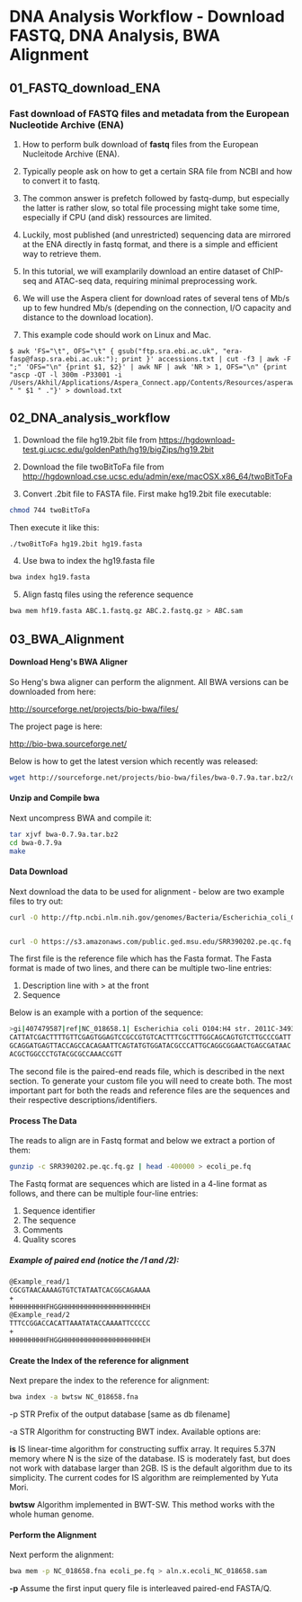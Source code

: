 # DNA Analysis Workflow - Download FASTQ, DNA Analysis, BWA Alignment

## 01_FASTQ_download_ENA

### Fast download of FASTQ files and metadata from the European Nucleotide Archive (ENA)

1. How to perform bulk download of **fastq** files from the European Nucleitode Archive (ENA).

2. Typically people ask on how to get a certain SRA file from NCBI and how to convert it to fastq.

3. The common answer is prefetch followed by fastq-dump, but especially the latter is rather slow, so total file processing might take some time, especially if CPU (and disk) ressources are limited.

4. Luckily, most published (and unrestricted) sequencing data are mirrored at the ENA directly in fastq format, and there is a simple and efficient way to retrieve them.

5. In this tutorial, we will examplarily download an entire dataset of ChIP-seq and ATAC-seq data, requiring minimal preprocessing work.

6. We will use the Aspera client for download rates of several tens of Mb/s up to few hundred Mb/s (depending on the connection, I/O capacity and distance to the download location).

7. This example code should work on Linux and Mac.

```
$ awk 'FS="\t", OFS="\t" { gsub("ftp.sra.ebi.ac.uk", "era-fasp@fasp.sra.ebi.ac.uk:"); print }' accessions.txt | cut -f3 | awk -F ";" 'OFS="\n" {print $1, $2}' | awk NF | awk 'NR > 1, OFS="\n" {print "ascp -QT -l 300m -P33001 -i /Users/Akhil/Applications/Aspera_Connect.app/Contents/Resources/asperaweb_id_dsa.openssh" " " $1 " ."}' > download.txt
```

## 02_DNA_analysis_workflow

1. Download the file hg19.2bit file from https://hgdownload-test.gi.ucsc.edu/goldenPath/hg19/bigZips/hg19.2bit

2. Download the file twoBitToFa file from http://hgdownload.cse.ucsc.edu/admin/exe/macOSX.x86_64/twoBitToFa

3. Convert .2bit file to FASTA file. First make hg19.2bit file executable:

```sh
chmod 744 twoBitToFa
```

Then execute it like this:

```sh
./twoBitToFa hg19.2bit hg19.fasta
```

4. Use bwa to index the hg19.fasta file

```sh
bwa index hg19.fasta
```

5. Align fastq files using the reference sequence

```sh
bwa mem hf19.fasta ABC.1.fastq.gz ABC.2.fastq.gz > ABC.sam 
```

## 03_BWA_Alignment

#### Download Heng's BWA Aligner
So Heng's bwa aligner can perform the alignment. All BWA versions can be downloaded from here:

http://sourceforge.net/projects/bio-bwa/files/

The project page is here:

http://bio-bwa.sourceforge.net/

Below is how to get the latest version which recently was released:

```sh
wget http://sourceforge.net/projects/bio-bwa/files/bwa-0.7.9a.tar.bz2/download
```
#### Unzip and Compile bwa
Next uncompress BWA and compile it:

```sh
tar xjvf bwa-0.7.9a.tar.bz2
cd bwa-0.7.9a
make
```
#### Data Download
Next download the data to be used for alignment - below are two example files to try out:

```sh
curl -O http://ftp.ncbi.nlm.nih.gov/genomes/Bacteria/Escherichia_coli_O104_H4_2011C_3493_uid176127/NC_018658.fna


curl -O https://s3.amazonaws.com/public.ged.msu.edu/SRR390202.pe.qc.fq.gz
```
The first file is the reference file which has the Fasta format. The Fasta format is made of two lines, and there can be multiple two-line entries:

1. Description line with > at the front
2. Sequence

Below is an example with a portion of the sequence:

```sh
>gi|407479587|ref|NC_018658.1| Escherichia coli O104:H4 str. 2011C-3493 chromosome, complete genome
CATTATCGACTTTTGTTCGAGTGGAGTCCGCCGTGTCACTTTCGCTTTGGCAGCAGTGTCTTGCCCGATT
GCAGGATGAGTTACCAGCCACAGAATTCAGTATGTGGATACGCCCATTGCAGGCGGAACTGAGCGATAAC
ACGCTGGCCCTGTACGCGCCAAACCGTT
```
The second file is the paired-end reads file, which is described in the next section. To generate your custom file you will need to create both. The most important part for both the reads and reference files are the sequences and their respective descriptions/identifiers.

#### Process The Data
The reads to align are in Fastq format and below we extract a portion of them:

```sh
gunzip -c SRR390202.pe.qc.fq.gz | head -400000 > ecoli_pe.fq
```
The Fastq format are sequences which are listed in a 4-line format as follows, and there can be multiple four-line entries:

1. Sequence identifier
2. The sequence
3. Comments
4. Quality scores

##### Example of paired end (notice the /1 and /2):
```sh
@Example_read/1
CGCGTAACAAAAGTGTCTATAATCACGGCAGAAAA
+
HHHHHHHHHFHGGHHHHHHHHHHHHHHHHHHHHEH
@Example_read/2
TTTCCGGACCACATTAAATATACCAAAATTCCCCC
+
HHHHHHHHHFHGGHHHHHHHHHHHHHHHHHHHHEH
```
#### Create the Index of the reference for alignment
Next prepare the index to the reference for alignment:

```sh
bwa index -a bwtsw NC_018658.fna
```

-p STR	Prefix of the output database [same as db filename]

-a STR	Algorithm for constructing BWT index. Available options are:

**is**	IS linear-time algorithm for constructing suffix array. It requires 5.37N memory where N is the size of the database. IS is moderately fast, but does not work with database larger than 2GB. IS is the default algorithm due to its simplicity. The current codes for IS algorithm are reimplemented by Yuta Mori.

**bwtsw**	Algorithm implemented in BWT-SW. This method works with the whole human genome.

#### Perform the Alignment
Next perform the alignment:

```sh
bwa mem -p NC_018658.fna ecoli_pe.fq > aln.x.ecoli_NC_018658.sam
```
**-p**	Assume the first input query file is interleaved paired-end FASTA/Q. 
